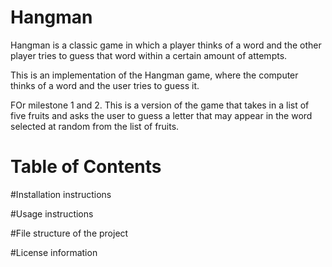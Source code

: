 # Hangman
Hangman is a classic game in which a player thinks of a word and the other player tries to guess that word within a certain amount of attempts.

This is an implementation of the Hangman game, where the computer thinks of a word and the user tries to guess it. 

FOr milestone 1 and 2. This is a version of the game that takes in a list of five fruits and asks the user to guess a letter that may appear in the word selected at random from the list of fruits. 

# Table of Contents

#Installation instructions

#Usage instructions

#File structure of the project

#License information
